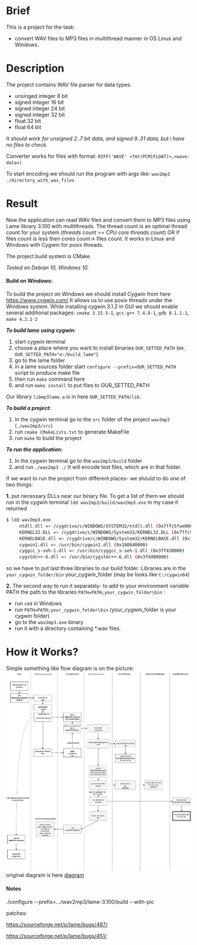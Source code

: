 # Brief
This is a project for the task: 
- convert WAV files to MP3 files in multithread manner in OS Linux and Windows.

# Description
The project contains WAV file parser for data types:
- unsinged integer 8 bit
- signed integer 16 bit
- signed integer 24 bit
- signed integer 32 bit
- float 32 bit
- float 64 bit

*It should work for unsigned 2..7 bit data, and signed 9..31 data, but i have no files to check.*

Converter works for files with format: `RIFF('WAVE' <fmt(PCM|FLOAT)>,<wave-data>)`

To start encoding we should run the program with args like: `wav2mp3 ./directory_with_wav_files`

# Result
Now the application can read WAV files and convert them to MP3 files using Lame library 3.100 with multithreads. The thread count is an optimal thread count for your system (*threads count == CPU core threads count*) OR if files count is less then cores count-> files count.
It works in Linux and Windows with Cygwin for posix threads. 

The project build system is CMake.

*Tested on Debian 10, Windows 10.*

#### Build on Windows:

To build the project on Windows we should install Cygwin from here https://www.cygwin.com/
It allows us to use posix threads under the Windows system. While installing cygwin 3.1.2 in GUI we should enable several additional packages:
`cmake 3.15.5-1`, `gcc-g++ 7.4.0-1`, `gdb 8.1.1-1`, `make 4.2.1-2`

***To build lame using cygwin:***
1. start cygwin terminal
2. choose a place where you want to install binaries `OUR_SETTED_PATH` (ex. `OUR_SETTED_PATH="e:/build_lame"`)
3. go to the lame folder
4. in a lame sources folder start  `configure --prefix=OUR_SETTED_PATH` script to produce make file
5. then run `make` command here
6. and run `make install` to put files to OUR_SETTED_PATH

Our library `libmp3lame.a` is in here `OUR_SETTED_PATH/lib`.

***To build a project:***
1. In the cygwin terminal go to the `src` folder of the project `wav2mp3` (`./wav2mp3/src`)
2. run `cmake CMakeLists.txt` to generate MakeFile
3. run `make` to build the project

***To run the application:***
1. In the cygwin terminal go to the `wav2mp3/build` folder
2. and run `./wav2mp3 ./`
It will encode test files, which are in that folder.

If we want to run the project from different places- we should to do one of two things:

**1.** put necessary DLLs near our binary file. To get a list of them we should run in the cygwin terminal `ldd wav2mp3/build/wav2mp3.exe` in my case it returned 
```bash
$ ldd wav2mp3.exe
     ntdll.dll => /cygdrive/c/WINDOWS/SYSTEM32/ntdll.dll (0x7ffc5fae0000)
     KERNEL32.DLL => /cygdrive/c/WINDOWS/System32/KERNEL32.DLL (0x7ffc5df00000)
     KERNELBASE.dll => /cygdrive/c/WINDOWS/System32/KERNELBASE.dll (0x7ffc5ce40000)
     cygwin1.dll => /usr/bin/cygwin1.dll (0x180040000)
     cyggcc_s-seh-1.dll => /usr/bin/cyggcc_s-seh-1.dll (0x3ff430000)
     cygstdc++-6.dll => /usr/bin/cygstdc++-6.dll (0x3fdd80000)
```
so we have to put last three libraries to our build folder. Libraries are in the `your_cygwin_folder/bin` your_cygwin_folder (may be looks like `C:/cygwin64`)


**2.** The second way to run it separately- to add to your environment variable PATH the path to the libraries `PATH=PATH;your_cygwin_folder\bin` :
* run `cmd` in Windows    
* run  `PATH=PATH;your_cygwin_folder\bin` (your_cygwin_folder is your cygwin folder)
* go to the `wav2mp3.exe` binary
* run it with a directory containing *.wav files.


# How it Works?

Simple something like flow diagram is on the picture:
![diagram](images/main_diagram.png)
original diagram is here [diagram](images/main_diagram.drawio) 

#### Notes

./configure --prefix=.../wav2mp3/lame-3.100/build --with-pic

patches:

https://sourceforge.net/p/lame/bugs/487/

https://sourceforge.net/p/lame/bugs/451/
